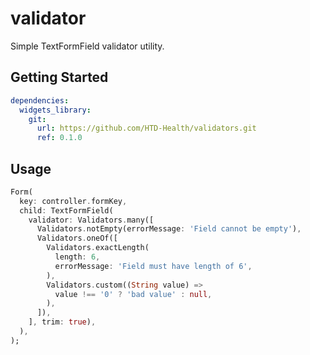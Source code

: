 # validator

Simple TextFormField validator utility.

## Getting Started

```yaml
dependencies:
  widgets_library:
    git: 
      url: https://github.com/HTD-Health/validators.git
      ref: 0.1.0
```

## Usage

```dart
Form(
  key: controller.formKey,
  child: TextFormField(
    validator: Validators.many([
      Validators.notEmpty(errorMessage: 'Field cannot be empty'),
      Validators.oneOf([
        Validators.exactLength(
          length: 6,
          errorMessage: 'Field must have length of 6',
        ),
        Validators.custom((String value) => 
          value !== '0' ? 'bad value' : null,
        ),
      ]),
    ], trim: true),
  ),
);
```